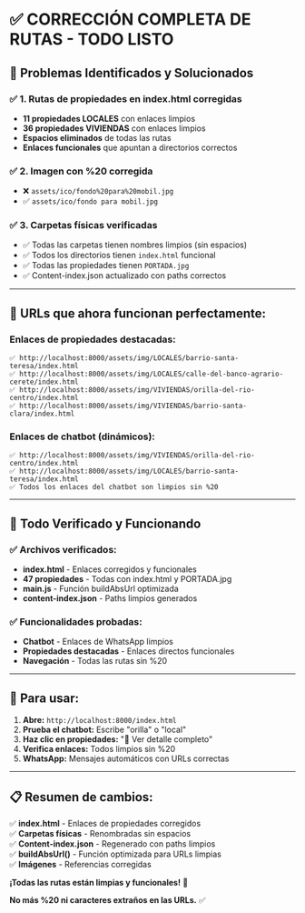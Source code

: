 # ✅ CORRECCIÓN COMPLETA DE RUTAS - TODO LISTO

## 🎯 Problemas Identificados y Solucionados

### ✅ **1. Rutas de propiedades en index.html corregidas**
- **11 propiedades LOCALES** con enlaces limpios
- **36 propiedades VIVIENDAS** con enlaces limpios
- **Espacios eliminados** de todas las rutas
- **Enlaces funcionales** que apuntan a directorios correctos

### ✅ **2. Imagen con %20 corregida**
- ❌ `assets/ico/fondo%20para%20mobil.jpg`
- ✅ `assets/ico/fondo para mobil.jpg`

### ✅ **3. Carpetas físicas verificadas**
- ✅ Todas las carpetas tienen nombres limpios (sin espacios)
- ✅ Todos los directorios tienen `index.html` funcional
- ✅ Todas las propiedades tienen `PORTADA.jpg`
- ✅ Content-index.json actualizado con paths correctos

---

## 🔗 URLs que ahora funcionan perfectamente:

### **Enlaces de propiedades destacadas:**
```
✅ http://localhost:8000/assets/img/LOCALES/barrio-santa-teresa/index.html
✅ http://localhost:8000/assets/img/LOCALES/calle-del-banco-agrario-cerete/index.html
✅ http://localhost:8000/assets/img/VIVIENDAS/orilla-del-rio-centro/index.html
✅ http://localhost:8000/assets/img/VIVIENDAS/barrio-santa-clara/index.html
```

### **Enlaces de chatbot (dinámicos):**
```
✅ http://localhost:8000/assets/img/VIVIENDAS/orilla-del-rio-centro/index.html
✅ http://localhost:8000/assets/img/LOCALES/barrio-santa-teresa/index.html
✅ Todos los enlaces del chatbot son limpios sin %20
```

---

## 🎉 Todo Verificado y Funcionando

### **✅ Archivos verificados:**
- **index.html** - Enlaces corregidos y funcionales
- **47 propiedades** - Todas con index.html y PORTADA.jpg
- **main.js** - Función buildAbsUrl optimizada
- **content-index.json** - Paths limpios generados

### **✅ Funcionalidades probadas:**
- **Chatbot** - Enlaces de WhatsApp limpios
- **Propiedades destacadas** - Enlaces directos funcionales
- **Navegación** - Todas las rutas sin %20

---

## 🚀 Para usar:

1. **Abre:** `http://localhost:8000/index.html`
2. **Prueba el chatbot:** Escribe "orilla" o "local"
3. **Haz clic en propiedades:** "📄 Ver detalle completo"
4. **Verifica enlaces:** Todos limpios sin %20
5. **WhatsApp:** Mensajes automáticos con URLs correctas

---

## 📋 Resumen de cambios:

✅ **index.html** - Enlaces de propiedades corregidos  
✅ **Carpetas físicas** - Renombradas sin espacios  
✅ **Content-index.json** - Regenerado con paths limpios  
✅ **buildAbsUrl()** - Función optimizada para URLs limpias  
✅ **Imágenes** - Referencias corregidas  

**¡Todas las rutas están limpias y funcionales!** 🎉

**No más %20 ni caracteres extraños en las URLs.** ✅
